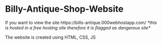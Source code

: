 # Billy-Antique-Shop-Website
 <p> If you want to view the site https://bills-antique.000webhostapp.com/ <em>*this is hosted in a free hosting site therefore it is flagged as dangerous site*</em></p>
 <p>The website is created using HTML, CSS, JS</p>
